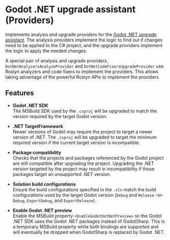 # Godot .NET upgrade assistant (Providers)

Implements analysis and upgrade providers for the [Godot .NET upgrade assistant](../Godot.UpgradeAssistant.Cli). The analysis providers implement the logic to find out if changes need to be applied to the C# project, and the upgrade providers implement the logic to apply the needed changes.

A special pair of analysis and upgrade providers, `DotNetAnalyzersAnalyzeProvider` and `DotNetCodeFixersUpgradeProvider` use Roslyn analyzers and code fixers to implement the providers. This allows taking advantage of the powerful Roslyn APIs to implement the providers.

## Features

- **Godot .NET SDK** \
	The MSBuild SDK used by the `.csproj` will be upgraded to match the version required by the target Godot version.

- **.NET TargetFramework** \
	Newer versions of Godot may require the project to target a newer version of .NET. The `.csproj` will be upgraded to target the minimum required version if the current target version is incompatible.

- **Package compatibility** \
	Checks that the projects and packages referenced by the Godot project are still compatible after upgrading the project. Upgrading the .NET version targeted by the project may result in incompatibility if those packages target an unsupported .NET version.

- **Solution build configurations** \
	Ensure the build configurations specified in the `.sln` match the build configurations used by the target Godot version (`Debug` and `Release` -or- `Debug`, `ExportDebug`, and `ExportRelease`).

- **Enable Godot .NET preview** \
	Enable the MSBuild property `<EnableGodotDotNetPreview>` so the Godot .NET SDK uses the Godot .NET packages instead of GodotSharp. This is a temporary MSBuild property while both bindings are supported and will eventually be dropped when GodotSharp is replaced by Godot .NET.
